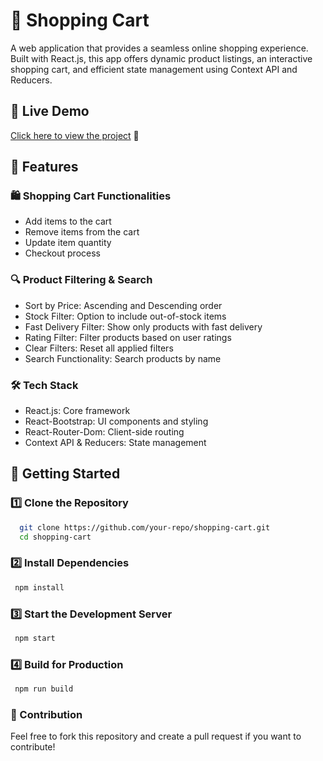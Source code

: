
# 🛒 Shopping Cart

A web application that provides a seamless online shopping experience. Built with React.js, this app offers dynamic product listings, an interactive shopping cart, and efficient state management using Context API and Reducers.


## 🔗 Live Demo
[Click here to view the project](https://raeesmulla97.github.io/react-shopping-cart/) 🚀

## 🚀 Features

### 🛍️ Shopping Cart Functionalities

 * Add items to the cart
 * Remove items from the cart
 * Update item quantity
 * Checkout process

### 🔍 Product Filtering & Search
* Sort by Price: Ascending and Descending order
* Stock Filter: Option to include out-of-stock items
* Fast Delivery Filter: Show only products with fast delivery
* Rating Filter: Filter products based on user ratings
* Clear Filters: Reset all applied filters
* Search Functionality: Search products by name

### 🛠️ Tech Stack
* React.js: Core framework
* React-Bootstrap: UI components and styling
* React-Router-Dom: Client-side routing
* Context API & Reducers: State management



## 🎯 Getting Started

### 1️⃣ Clone the Repository

```bash
  git clone https://github.com/your-repo/shopping-cart.git  
  cd shopping-cart 
```

### 2️⃣ Install Dependencies
```bash
 npm install
```  

### 3️⃣ Start the Development Server
```bash
 npm start
```  

### 4️⃣ Build for Production

```bash
 npm run build
``` 

### 🤝 Contribution
Feel free to fork this repository and create a pull request if you want to contribute!